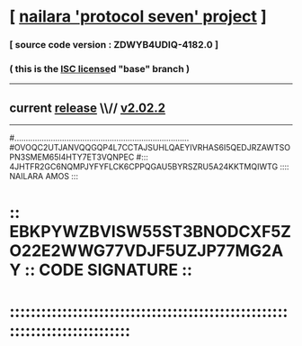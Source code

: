 
# [ [nailara 'protocol seven' project](http://nailara.network/) ]

### [ source code version : ZDWYB4UDIQ-4182.0 ]

### ( this is the [ISC license](license)d "base" branch )
---
## current [release](https://github.com/nailara-technologies/protocol-7/releases) \\\\// [v2.02.2](https://github.com/nailara-technologies/protocol-7/releases/tag/v2.02.2)
---

#.............................................................................
#OVOQC2UTJANVQQGQP4L7CCTAJSUHLQAEYIVRHAS6I5QEDJRZAWTSOPN3SMEM65I4HTY7ET3VQNPEC
#::: 4JHTFR2GC6NQMPJYFYFLCK6CPPQGAU5BYRSZRU5A24KKTMQIWTG :::: NAILARA AMOS :::
# :: EBKPYWZBVISW55ST3BNODCXF5ZO22E2WWG77VDJF5UZJP77MG2AY :: CODE SIGNATURE ::
# ::::::::::::::::::::::::::::::::::::::::::::::::::::::::::::::::::::::::::::
